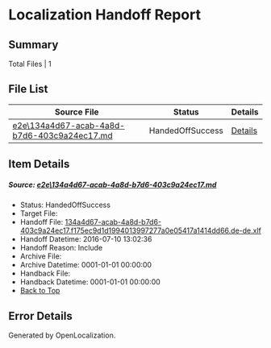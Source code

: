 # <a name='report-top'></a> Localization Handoff Report

## Summary
 Total Files | 1

## File List
 Source File | Status | Details 
 ----------- | ------ | ------- 
 [e2e\134a4d67-acab-4a8d-b7d6-403c9a24ec17.md](https://github.com/OpenLocalizationTestOrg/oltest/blob/02aa561fb64a712caea1df8438fe2a1e9184222b/e2e/134a4d67-acab-4a8d-b7d6-403c9a24ec17.md) | HandedOffSuccess | [Details](#b8d9be367caba522fc7a45fbd0b30afde4138a8f1)

## Item Details
##### <a name='b8d9be367caba522fc7a45fbd0b30afde4138a8f1'></a> Source: [e2e\134a4d67-acab-4a8d-b7d6-403c9a24ec17.md](https://github.com/OpenLocalizationTestOrg/oltest/blob/02aa561fb64a712caea1df8438fe2a1e9184222b/e2e/134a4d67-acab-4a8d-b7d6-403c9a24ec17.md)
* Status: HandedOffSuccess
* Target File: 
* Handoff File: [134a4d67-acab-4a8d-b7d6-403c9a24ec17.f175ec9d1d1994013997277a0e05417a1414dd66.de-de.xlf](https://github.com/OpenLocalizationTestOrg/olhandoff-e2e/blob/86eb3f259c5bbc486b791d699fbbe43fc9aee658/ol-handoff/OpenLocalizationTestOrg/oltest-dede-fly/ci/ht/134a4d67-acab-4a8d-b7d6-403c9a24ec17.f175ec9d1d1994013997277a0e05417a1414dd66.de-de.xlf)
* Handoff Datetime: 2016-07-10 13:02:36
* Handoff Reason: Include
* Archive File: 
* Archive Datetime: 0001-01-01 00:00:00
* Handback File: 
* Handback Datetime: 0001-01-01 00:00:00
* [Back to Top](#report-top)


## Error Details

Generated by OpenLocalization.
